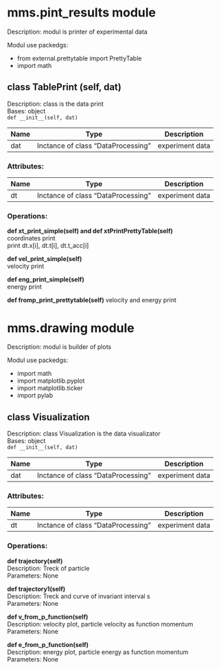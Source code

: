 # mms.pint_results module
Description: modul is printer of experimental data  
  
Modul use packedgs:
- from external.prettytable import PrettyTable
- import math

## class TablePrint (self, dat)  
Description: class is the data print  
Bases: object    
`def __init__(self, dat)`  
   
Name | Type | Description  
---- | ---- | ----------- 
dat | Inctance of class “DataProcessing” | experiment data  

### Attributes:  
  
Name | Type | Description  
---- | ---- | ----------- 
dt | Inctance of class “DataProcessing” | experiment data 
  
  
### Operations:  
 
**def xt_print_simple(self) and def xtPrintPrettyTable(self)**  
coordinates print  
print dt.x[i], dt.t[i], dt.t_acc[i]

**def vel_print_simple(self)**  
velocity print

**def eng_print_simple(self)**  
energy print

**def fromp_print_prettytable(self)**
velocity and energy print
  
  
# mms.drawing module  
Description: modul is builder of plots  
  
Modul use packedgs:
- import math
- import matplotlib.pyplot
- import matplotlib.ticker
- import pylab

## class Visualization  
Description: class Visualization is the data visualizator  
Bases: object    
`def __init__(self, dat)`    
   
Name | Type | Description  
---- | ---- | ----------- 
dat | Inctance of class “DataProcessing” | experiment data 

### Attributes:  
  
Name | Type | Description  
---- | ---- | ----------- 
dt | Inctance of class “DataProcessing” | experiment data 
  
  
### Operations:  
  
**def trajectory(self)**  
Description: Treck of particle  
Parameters: None  
  
**def trajectory1(self)**  
Description:  Treck and curve of invariant interval s  
Parameters: None  
      
**def v_from_p_function(self)**  
Description:  velocity plot, particle velocity as function momentum   
Parameters: None  
      
**def e_from_p_function(self)**  
Description:  energy plot, particle energy as function momentum  
Parameters: None  
    
